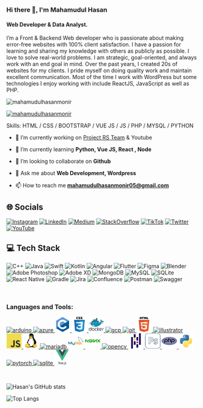 ### Hi there 👋, I'm Mahamudul Hasan
#### Web Developer & Data Analyst.

I’m a Front & Backend Web developer who is passionate about making error-free websites with 100% client satisfaction. I have a passion for learning and sharing my knowledge with others as publicly as possible. I love to solve real-world problems. I am strategic, goal-oriented, and always work with an end goal in mind. Over the past years, I created 20s of websites for my clients. I pride myself on doing quality work and maintain excellent communication. Most of the time I work with WordPress but some technologies I enjoy working with include ReactJS, JavaScript as well as PHP.

<p align="left"> <img src="https://komarev.com/ghpvc/?username=mahamudulhasanmonir&label=Profile%20views&color=0e75b6&style=flat" alt="mahamudulhasanmonir" /> </p>

<p align="left"> <a href="https://x.com/mahamudul05" target="blank"><img src="https://img.shields.io/twitter/follow/mahamudulhasanmonir?logo=twitter&style=for-the-badge" alt="mahamudulhasanmonir" /></a> </p>


Skills: HTML / CSS / BOOTSTRAP / VUE JS / JS /  PHP / MYSQL / PYTHON

- 🔭 I’m currently working on [Project RS Team](ewpt.ractstudio.com) & Youtube

- 🌱 I’m currently learning **Python, Vue JS, React , Node**

- 👯 I’m looking to collaborate on **Github**

- 💬 Ask me about **Web Development, Wordpress**

- 📫 How to reach me **mahamudulhasanmonir05@gmail.com**
## 🌐 Socials

<p align="left">
    <a href="https://www.instagram.com/" target="_blank"><img src="https://img.shields.io/badge/Instagram-%23E4405F.svg?style=for-the-badge&logo=instagram&logoColor=white" alt="Instagram"/></a>
    <a href="https://www.linkedin.com/" target="_blank"><img src="https://img.shields.io/badge/LinkedIn-%230A66C2.svg?style=for-the-badge&logo=linkedin&logoColor=white" alt="LinkedIn"/></a>
    <a href="https://medium.com/" target="_blank"><img src="https://img.shields.io/badge/Medium-%23000000.svg?style=for-the-badge&logo=medium&logoColor=white" alt="Medium"/></a>
    <a href="https://stackoverflow.com/" target="_blank"><img src="https://img.shields.io/badge/StackOverflow-%23F58025.svg?style=for-the-badge&logo=stackoverflow&logoColor=white" alt="StackOverflow"/></a>
    <a href="https://www.tiktok.com/" target="_blank"><img src="https://img.shields.io/badge/TikTok-%23000000.svg?style=for-the-badge&logo=tiktok&logoColor=white" alt="TikTok"/></a>
    <a href="https://twitter.com/" target="_blank"><img src="https://img.shields.io/badge/Twitter-%231DA1F2.svg?style=for-the-badge&logo=twitter&logoColor=white" alt="Twitter"/></a>
    <a href="https://www.youtube.com/" target="_blank"><img src="https://img.shields.io/badge/YouTube-%23FF0000.svg?style=for-the-badge&logo=youtube&logoColor=white" alt="YouTube"/></a>
</p>

## 💻 Tech Stack

<p align="left">
    <img src="https://img.shields.io/badge/C++-%2300599C.svg?style=for-the-badge&logo=c%2B%2B&logoColor=white" alt="C++"/>
    <img src="https://img.shields.io/badge/Java-%23ED8B00.svg?style=for-the-badge&logo=java&logoColor=white" alt="Java"/>
    <img src="https://img.shields.io/badge/Swift-%23FA7343.svg?style=for-the-badge&logo=swift&logoColor=white" alt="Swift"/>
    <img src="https://img.shields.io/badge/Kotlin-%230095D5.svg?style=for-the-badge&logo=kotlin&logoColor=white" alt="Kotlin"/>
    <img src="https://img.shields.io/badge/Angular-%23DD0031.svg?style=for-the-badge&logo=angular&logoColor=white" alt="Angular"/>
    <img src="https://img.shields.io/badge/Flutter-%2302569B.svg?style=for-the-badge&logo=flutter&logoColor=white" alt="Flutter"/>
    <img src="https://img.shields.io/badge/Figma-%23F24E1E.svg?style=for-the-badge&logo=figma&logoColor=white" alt="Figma"/>
    <img src="https://img.shields.io/badge/Blender-%23F5792A.svg?style=for-the-badge&logo=blender&logoColor=white" alt="Blender"/>
    <img src="https://img.shields.io/badge/AdobePhotoshop-%2331A8FF.svg?style=for-the-badge&logo=adobephotoshop&logoColor=white" alt="Adobe Photoshop"/>
    <img src="https://img.shields.io/badge/AdobeXD-%23FF61F6.svg?style=for-the-badge&logo=adobexd&logoColor=white" alt="Adobe XD"/>
    <img src="https://img.shields.io/badge/MongoDB-%2347A248.svg?style=for-the-badge&logo=mongodb&logoColor=white" alt="MongoDB"/>
    <img src="https://img.shields.io/badge/MySQL-%234479A1.svg?style=for-the-badge&logo=mysql&logoColor=white" alt="MySQL"/>
    <img src="https://img.shields.io/badge/SQLite-%2307405E.svg?style=for-the-badge&logo=sqlite&logoColor=white" alt="SQLite"/>
    <img src="https://img.shields.io/badge/React%20Native-%2320232A.svg?style=for-the-badge&logo=react&logoColor=%2361DAFB" alt="React Native"/>
    <img src="https://img.shields.io/badge/Gradle-%2302303A.svg?style=for-the-badge&logo=gradle&logoColor=white" alt="Gradle"/>
    <img src="https://img.shields.io/badge/Jira-%230A0FFF.svg?style=for-the-badge&logo=jira&logoColor=white" alt="Jira"/>
    <img src="https://img.shields.io/badge/Confluence-%23172B4D.svg?style=for-the-badge&logo=confluence&logoColor=white" alt="Confluence"/>
    <img src="https://img.shields.io/badge/Postman-%23FF6C37.svg?style=for-the-badge&logo=postman&logoColor=white" alt="Postman"/>
    <img src="https://img.shields.io/badge/Swagger-%2385EA2D.svg?style=for-the-badge&logo=swagger&logoColor=black" alt="Swagger"/>
</p>
<br>

<h3 align="left">Languages and Tools:</h3>
<p align="left"> <a href="https://www.arduino.cc/" target="_blank" rel="noreferrer"> <img src="https://cdn.worldvectorlogo.com/logos/arduino-1.svg" alt="arduino" width="40" height="40"/> </a> <a href="https://azure.microsoft.com/en-in/" target="_blank" rel="noreferrer"> <img src="https://www.vectorlogo.zone/logos/microsoft_azure/microsoft_azure-icon.svg" alt="azure" width="40" height="40"/> </a> <a href="https://www.cprogramming.com/" target="_blank" rel="noreferrer"> <img src="https://raw.githubusercontent.com/devicons/devicon/master/icons/c/c-original.svg" alt="c" width="40" height="40"/> </a> <a href="https://www.w3schools.com/css/" target="_blank" rel="noreferrer"> <img src="https://raw.githubusercontent.com/devicons/devicon/master/icons/css3/css3-original-wordmark.svg" alt="css3" width="40" height="40"/> </a> <a href="https://www.docker.com/" target="_blank" rel="noreferrer"> <img src="https://raw.githubusercontent.com/devicons/devicon/master/icons/docker/docker-original-wordmark.svg" alt="docker" width="40" height="40"/> </a> <a href="https://cloud.google.com" target="_blank" rel="noreferrer"> <img src="https://www.vectorlogo.zone/logos/google_cloud/google_cloud-icon.svg" alt="gcp" width="40" height="40"/> </a> <a href="https://git-scm.com/" target="_blank" rel="noreferrer"> <img src="https://www.vectorlogo.zone/logos/git-scm/git-scm-icon.svg" alt="git" width="40" height="40"/> </a> <a href="https://www.w3.org/html/" target="_blank" rel="noreferrer"> <img src="https://raw.githubusercontent.com/devicons/devicon/master/icons/html5/html5-original-wordmark.svg" alt="html5" width="40" height="40"/> </a> <a href="https://www.adobe.com/in/products/illustrator.html" target="_blank" rel="noreferrer"> <img src="https://www.vectorlogo.zone/logos/adobe_illustrator/adobe_illustrator-icon.svg" alt="illustrator" width="40" height="40"/> </a> <a href="https://developer.mozilla.org/en-US/docs/Web/JavaScript" target="_blank" rel="noreferrer"> <img src="https://raw.githubusercontent.com/devicons/devicon/master/icons/javascript/javascript-original.svg" alt="javascript" width="40" height="40"/> </a> <a href="https://www.linux.org/" target="_blank" rel="noreferrer"> <img src="https://raw.githubusercontent.com/devicons/devicon/master/icons/linux/linux-original.svg" alt="linux" width="40" height="40"/> </a> <a href="https://mariadb.org/" target="_blank" rel="noreferrer"> <img src="https://www.vectorlogo.zone/logos/mariadb/mariadb-icon.svg" alt="mariadb" width="40" height="40"/> </a> <a href="https://www.mysql.com/" target="_blank" rel="noreferrer"> <img src="https://raw.githubusercontent.com/devicons/devicon/master/icons/mysql/mysql-original-wordmark.svg" alt="mysql" width="40" height="40"/> </a> <a href="https://www.nginx.com" target="_blank" rel="noreferrer"> <img src="https://raw.githubusercontent.com/devicons/devicon/master/icons/nginx/nginx-original.svg" alt="nginx" width="40" height="40"/> </a> <a href="https://opencv.org/" target="_blank" rel="noreferrer"> <img src="https://www.vectorlogo.zone/logos/opencv/opencv-icon.svg" alt="opencv" width="40" height="40"/> </a> <a href="https://pandas.pydata.org/" target="_blank" rel="noreferrer"> <img src="https://raw.githubusercontent.com/devicons/devicon/2ae2a900d2f041da66e950e4d48052658d850630/icons/pandas/pandas-original.svg" alt="pandas" width="40" height="40"/> </a> <a href="https://www.photoshop.com/en" target="_blank" rel="noreferrer"> <img src="https://raw.githubusercontent.com/devicons/devicon/master/icons/photoshop/photoshop-line.svg" alt="photoshop" width="40" height="40"/> </a> <a href="https://www.php.net" target="_blank" rel="noreferrer"> <img src="https://raw.githubusercontent.com/devicons/devicon/master/icons/php/php-original.svg" alt="php" width="40" height="40"/> </a> <a href="https://www.python.org" target="_blank" rel="noreferrer"> <img src="https://raw.githubusercontent.com/devicons/devicon/master/icons/python/python-original.svg" alt="python" width="40" height="40"/> </a> <a href="https://pytorch.org/" target="_blank" rel="noreferrer"> <img src="https://www.vectorlogo.zone/logos/pytorch/pytorch-icon.svg" alt="pytorch" width="40" height="40"/> </a> <a href="https://www.sqlite.org/" target="_blank" rel="noreferrer"> <img src="https://www.vectorlogo.zone/logos/sqlite/sqlite-icon.svg" alt="sqlite" width="40" height="40"/> </a> <a href="https://vuejs.org/" target="_blank" rel="noreferrer"> <img src="https://raw.githubusercontent.com/devicons/devicon/master/icons/vuejs/vuejs-original-wordmark.svg" alt="vuejs" width="40" height="40"/> </a> </p>

<br>

![Hasan's GitHub stats](https://github-readme-stats.vercel.app/api?username=mahamudulhasanmonir&show_icons=true&theme=radical)

![Top Langs](https://github-readme-stats.vercel.app/api/top-langs/?username=anuraghazra&langs_count=8)
